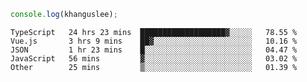 ```js
console.log(khanguslee);
```

<!--START_SECTION:waka-->
```text
TypeScript   24 hrs 23 mins  ███████████████████▓░░░░░   78.55 % 
Vue.js       3 hrs 9 mins    ██▓░░░░░░░░░░░░░░░░░░░░░░   10.16 % 
JSON         1 hr 23 mins    █░░░░░░░░░░░░░░░░░░░░░░░░   04.47 % 
JavaScript   56 mins         ▓░░░░░░░░░░░░░░░░░░░░░░░░   03.02 % 
Other        25 mins         ▒░░░░░░░░░░░░░░░░░░░░░░░░   01.39 % 
```
<!--END_SECTION:waka-->

<!--
**khanguslee/khanguslee** is a ✨ _special_ ✨ repository because its `README.md` (this file) appears on your GitHub profile.

Here are some ideas to get you started:

- 🔭 I’m currently working on ...
- 🌱 I’m currently learning ...
- 👯 I’m looking to collaborate on ...
- 🤔 I’m looking for help with ...
- 💬 Ask me about ...
- 📫 How to reach me: ...
- 😄 Pronouns: ...
- ⚡ Fun fact: ...
-->
